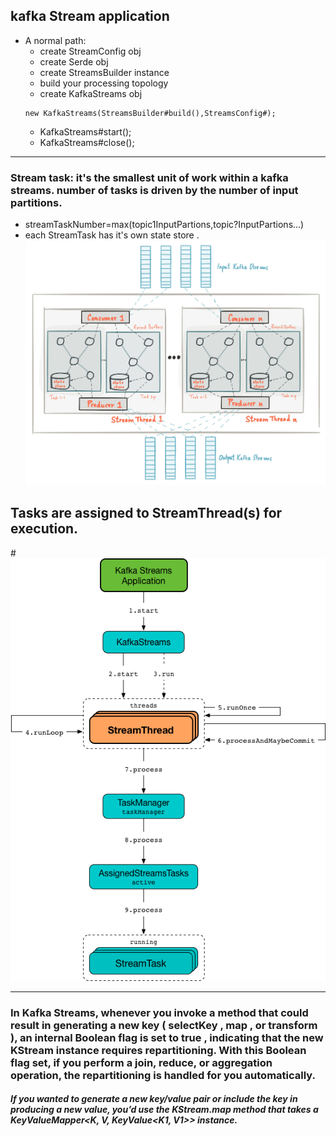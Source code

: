 ## kafka Stream application
- A normal path:
	- create StreamConfig obj
	- create Serde<T> obj
	- create StreamsBuilder instance
	- build your processing topology
	- create KafkaStreams obj
	```
	new KafkaStreams(StreamsBuilder#build(),StreamsConfig#);
	```
	- KafkaStreams#start();
	- KafkaStreams#close();
- - -
### Stream task: it's the smallest unit of work within a kafka streams. number of tasks is driven by the number of input partitions.
- streamTaskNumber=max(topic1InputPartions,topic?InputPartions...)
- each StreamTask has it's own state store .
![stream-overview](streams-architecture-overview.jpg)

## Tasks are assigned to StreamThread(s) for execution.
#![streamThread-overview](kafka-streams-StreamThread.png)
- - -
### In Kafka Streams, whenever you invoke a method that could result in generating a new key ( selectKey , map , or transform ), an internal Boolean flag is set to true , indicating that the new KStream instance requires repartitioning. With this Boolean flag set, if you perform a join, reduce, or aggregation operation, the repartitioning is handled for you automatically.
##### If you wanted to generate a new key/value pair or include the key in producing a new value, you’d use the KStream.map method that takes a KeyValueMapper<K, V, KeyValue<K1, V1>> instance.
